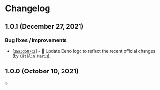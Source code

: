 <!-- markdownlint-disable line-length -->

Changelog
=========

1.0.1 (December 27, 2021)
-------------------------

### Bug fixes / Improvements

* [[`2aa3d587c2`](https://github.com/alrra/browser-logos/commit/2aa3d587c2f353096c3030fa7ea4b92db5cce0f8)] - 🔧 Update Deno logo to reflect the recent official changes (by [`Cătălin Mariș`](https://github.com/alrra)).

1.0.0 (October 10, 2021)
------------------------

✨
